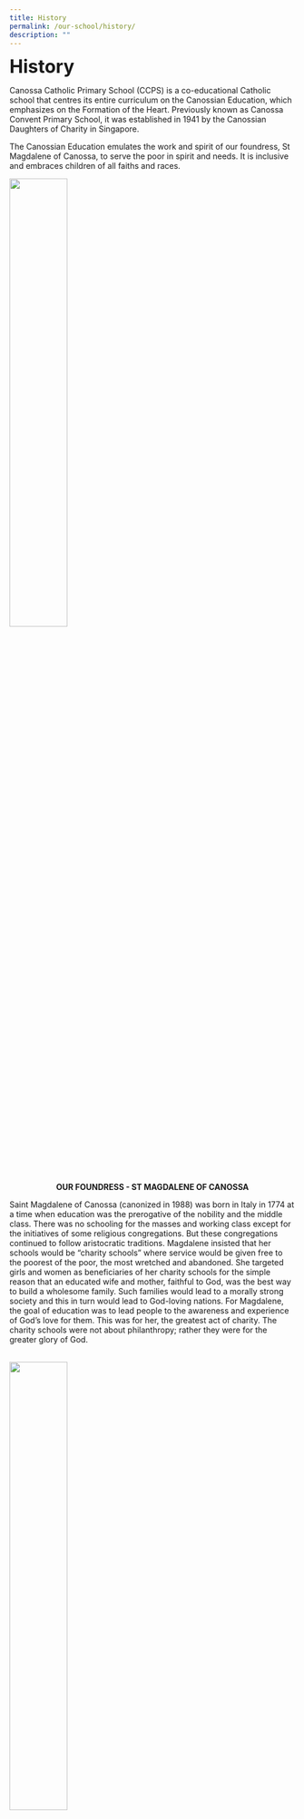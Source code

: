```yaml
---
title: History
permalink: /our-school/history/
description: ""
---
```

<b><font size=6>History</font></b>

  
Canossa Catholic Primary School (CCPS) is a co-educational Catholic school that centres its entire curriculum on the Canossian Education, which emphasizes on the Formation of the Heart. Previously known as Canossa Convent Primary School, it was established in 1941 by the Canossian Daughters of Charity in Singapore.  
  
The Canossian Education emulates the work and spirit of our foundress, St Magdalene of Canossa, to serve the poor in spirit and needs. It is inclusive and embraces children of all faiths and races.


<img src="/images/History/Picture%20of%20St%20Magdalene.jpg" style="width:45%">


<b><center>OUR FOUNDRESS - ST MAGDALENE OF CANOSSA</center></b>


Saint Magdalene of Canossa (canonized in 1988) was born
in Italy in 1774 at a time when education was the
prerogative of the nobility and the middle class. There
was no schooling for the masses and working class except
for the initiatives of some religious congregations. But
these congregations continued to follow aristocratic
traditions. Magdalene insisted that her schools would be
“charity schools” where service would be given free to
the poorest of the poor, the most wretched and
abandoned. She targeted girls and women as
beneficiaries of her charity schools for the simple reason
that an educated wife and mother, faithful to God, was
the best way to build a wholesome family. Such families
would lead to a morally strong society and this in turn
would lead to God-loving nations. For Magdalene, the goal
of education was to lead people to the awareness and
experience of God’s love for them. This was for her, the
greatest act of charity. The charity schools were not
about philanthropy; rather they were for the greater
glory of God.
<br><br>

<img src="/images/History/Picture%20of%20St%20Bakhita.jpg" style="width:45%">
		 
<b><center>UNIVERSAL SISTER- ST JOSEPHINE BAKHITA</center></b>

Saint Josephine Bakhita (canonized in 2000) was born in
Sudan in 1869. Bakhita, which in Arabic means “Lucky One”
is the name given to her by her kidnappers. Sold and
resold, she experienced the humiliation and suffering of
slavery. According to the fashion of the time and place,
she was tattooed with 114 elaborate designs incised with a
razor, then kept open by being rubbed with salt.
She was brought to Italy, ending this period of slavery,
and joined the Canossian sisters. Throughout her life, St.
Bakhita exhibited cheerfulness. She was known for her
gentle voice and smile. When speaking of her enslavement,
she often professed she would thank her kidnappers. For
had she not been kidnapped, she might never have come
to know Jesus Christ and enter His church.
She thanked God for the good that had come from her
suffering. “If I were to meet those who kidnapped me, and
even those who tortured me,” she wrote, “I would kneel
and kiss their hands. For if these things had not happened,
I would not have been a Christian and a religious today.”
Rather it was for the greater glory of God.
<br><br>


<center>
<img src="/images/History/Canossian%20Daughters%20of%20Charity.jpg" style="width:45%">
<b><a href="http://www.canossians-sg.org/">Canossian Daughters of Charity</a>
</b>
</center>
	
In its emphasis on the Formation of the Heart, children are encouraged and affirmed in their personal growth as a child of God. The school strives to cultivate a personal relationship with God in everyone and a community spirit of love and acceptance. Mother Foundress, St Magdalene of Canossa, spread her love of Jesus through works of great service and belief in <b>“the conduct of one’s whole life depends on education”</b>.

Anchoring on that, Canossian educators recognise the need to develop the child’s attitudes, behaviours and respect, for the dignity of others. The school’s culture of love and care enables each Canossian daughter and son to become the best versions of themselves for God and others.

<b><font size=6>SCHOOL INFOGRAPH AND MILESTONE</font></b>

<table style="border-collapse:collapse;border-spacing:0" class="tg"><thead>
<tr>
<th style="background-color:#BDD6EE;border-color:white;border-style:solid;border-width:3px;color:#252525;font-family:;font-size:14px;font-weight:bold;overflow:hidden;padding:10px 5px;text-align:center;vertical-align:top;word-break:normal">
<span style="font-weight:bold;color:#252525">Year</span></th>

<th style="background-color:#BDD6EE;border-color:white;border-style:solid;border-width:3px;color:#252525;font-family:;font-size:14px;font-weight:bold;overflow:hidden;padding:10px 5px;text-align:center;vertical-align:top;word-break:normal">
<span style="font-weight:bold;color:#252525">Key Event</span></th>
</tr>
</thead>

<tbody>
<tr>
<td style="background-color:#FAFAFA;border-color:white;border-style:solid;border-width:3px;color:#454545;font-family:, sans-serif;font-size:14px;overflow:hidden;padding:10px 15px;text-align:center;vertical-align:top;word-break:normal">
<span style="color:#454545;background-color:#FAFAFA">1941</span>
</td>
<td style="background-color:#FAFAFA;border-color:white;border-style:solid;border-width:3px;color:#454545;font-family:, sans-serif;font-size:14px;overflow:hidden;padding:10px 15px;text-align:left;vertical-align:top;word-break:normal">
<span style="color:#454545;background-color:#FAFAFA">Canossa Convent Primary School was set up as a private Chinese school.</span>
<br><br>
<img src="/images/History/Milestone%201.png" style="width:65%">
<br>
The school building was officially launched on 15 August 1941. The school was supposed to start operations in January 1942 but unfortunately, war broke out.
<br>
<br>
</td>
</tr>
<tr>
<td style="background-color:#FAFAFA;border-color:white;border-style:solid;border-width:3px;color:#454545;font-family:, sans-serif;font-size:14px;overflow:hidden;padding:10px 15px;text-align:center;vertical-align:top;word-break:normal">
<span style="color:#454545;background-color:#FAFAFA">1942</span>
</td>
<td style="background-color:#FAFAFA;border-color:white;border-style:solid;border-width:3px;color:#454545;font-family:, sans-serif;font-size:14px;overflow:hidden;padding:10px 15px;text-align:left;vertical-align:top;word-break:normal">
<span style="color:#454545;background-color:#FAFAFA">On 15 May 1942, the school started operation with 117 boys and girls.</span>
<span style="color:#454545;background-color:#FAFAFA"></span>
<br>
<br>
<img src="/images/History/Milestone%202.jpg" style="width:65%">
<br>
Japanese was used as the medium of instruction. Part of the building was occupied by the Japanese during the war.
<br>
<br>
</td>
</tr>
<tr>
<td style="background-color:#FAFAFA;border-color:white;border-style:solid;border-width:3px;color:#454545;font-family:, sans-serif;font-size:14px;overflow:hidden;padding:20px 15px;text-align:center;vertical-align:middle;word-break:normal">
<span style="color:#454545;background-color:#FAFAFA">1946</span>
</td>
<td style="background-color:#FAFAFA;border-color:white;border-style:solid;border-width:3px;color:#454545;font-family:, sans-serif;font-size:14px;overflow:hidden;padding:20px 15px;text-align:left;vertical-align:top;word-break:normal">
<span style="color:#454545;background-color:#FAFAFA">The war ended. The intended private Chinese school was established for those who had reached school age.</span>
</td>
</tr>
<tr>
<td style="background-color:#FAFAFA;border-color:white;border-style:solid;border-width:3px;color:#454545;font-family:, sans-serif;font-size:14px;overflow:hidden;padding:10px 15px;text-align:center;vertical-align:top;word-break:normal">
<span style="color:#454545;background-color:#FAFAFA">1951</span>
</td>
<td style="background-color:#FAFAFA;border-color:white;border-style:solid;border-width:3px;color:#454545;font-family:, sans-serif;font-size:14px;overflow:hidden;padding:10px 15px;text-align:left;vertical-align:top;word-break:normal">
<span style="color:#454545;background-color:#FAFAFA">The school was converted into a single session Government-Aided English School. A kindergarten was also established at the site.</span>
<br>
<br>
<img src="/images/History/Milestone%203.jpg" style="width:65%">
<br>
<span style="color:#454545;background-color:#FAFAFA">
Classes were conducted by the Canossian Sisters.</span>
<br>
<br>
</td>
</tr>
<tr>
<td style="background-color:#FAFAFA;border-color:white;border-style:solid;border-width:3px;color:#454545;font-family:, sans-serif;font-size:14px;overflow:hidden;padding:10px 15px;text-align:center;vertical-align:top;word-break:normal">
<span style="color:#454545;background-color:#FAFAFA">1962</span>
</td>
<td style="background-color:#FAFAFA;border-color:white;border-style:solid;border-width:3px;color:#454545;font-family:, sans-serif;font-size:14px;overflow:hidden;padding:10px 15px;text-align:left;vertical-align:top;word-break:normal">
<span style="color:#454545;background-color:#FAFAFA">The school became a double-session Government-Aided English School and eventually, an all girls’ school.
<br>
<br>
<img src="/images/History/Milestone%204.jpg" style="width:65%">
<br>
<br>

</td>
</tr>

<tr>
<td style="background-color:#FAFAFA;border-color:white;border-style:solid;border-width:3px;color:#454545;font-family:, sans-serif;font-size:14px;overflow:hidden;padding:20px 15px;text-align:center;vertical-align:top;word-break:normal">
<span style="color:#454545;background-color:#FAFAFA">1981</span>
</td>
<td style="background-color:#FAFAFA;border-color:white;border-style:solid;border-width:3px;color:#454545;font-family:, sans-serif;font-size:14px;overflow:hidden;padding:20px 15px;text-align:left;vertical-align:top;word-break:normal">
<span style="color:#454545;background-color:#FAFAFA">School Management Committee was formed.
<br>
</td>
</tr>
<tr>
<td style="background-color:#FAFAFA;border-color:white;border-style:solid;border-width:3px;color:#454545;font-family:, sans-serif;font-size:14px;overflow:hidden;padding:20px 15px;text-align:center;vertical-align:middle;word-break:normal">
<span style="color:#454545;background-color:#FAFAFA">1996</span>
</td>
<td style="background-color:#FAFAFA;border-color:white;border-style:solid;border-width:3px;color:#454545;font-family:, sans-serif;font-size:14px;overflow:hidden;padding:20px 15px;text-align:left;vertical-align:top;word-break:normal">
<span style="color:#454545;background-color:#FAFAFA">CCPS underwent the 1st Rebuilding of School. Meanwhile, CCPS operated from a nearby holding school along Aljunied Road.
</td>
</tr>
<tr>
<td style="background-color:#FAFAFA;border-color:white;border-style:solid;border-width:3px;color:#454545;font-family:, sans-serif;font-size:14px;overflow:hidden;padding:20px 15px;text-align:center;vertical-align:top;word-break:normal">
<span style="color:#454545;background-color:#FAFAFA">1999</span>
</td>
<td style="background-color:#FAFAFA;border-color:white;border-style:solid;border-width:3px;color:#454545;font-family:, sans-serif;font-size:14px;overflow:hidden;padding:20px 15px;text-align:left;vertical-align:top;word-break:normal">
<span style="color:#454545;background-color:#FAFAFA">CCPS relocated back to Sallim Road in a newly conceptualised Canossian Eduplex.
<br>
</td>
</tr>
<tr>
<td style="background-color:#FAFAFA;border-color:white;border-style:solid;border-width:3px;color:#454545;font-family:, sans-serif;font-size:14px;overflow:hidden;padding:20px 15px;text-align:left;vertical-align:middle;word-break:normal">
<span style="color:#454545;background-color:#FAFAFA">2001</span>
</td>
<td style="background-color:#FAFAFA;border-color:white;border-style:solid;border-width:3px;color:#454545;font-family:, sans-serif;font-size:14px;overflow:hidden;padding:20px 15px;text-align:left;vertical-align:middle;word-break:normal">
<span style="color:#454545;background-color:#FAFAFA">The official opening of the Canossian Eduplex by Roman Catholic Archbishop Gregory Yong.
<br>
</td>
</tr>
<tr>
<td style="background-color:#FAFAFA;border-color:white;border-style:solid;border-width:3px;color:#454545;font-family:, sans-serif;font-size:14px;overflow:hidden;padding:10px 15px;text-align:middle;vertical-align:top;word-break:normal">
<span style="color:#454545;background-color:#FAFAFA">2009</span>
</td>
<td style="background-color:#FAFAFA;border-color:white;border-style:solid;border-width:3px;color:#454545;font-family:, sans-serif;font-size:14px;overflow:hidden;padding:10px 15px;text-align:left;vertical-align:top;word-break:normal">
<span style="color:#454545;background-color:#FAFAFA">CCPS was designated by MOE as a satellite school in recognition of the close inclusion partnership it had with Canossian School, a special education school for children with hearing loss, within the same campus.
<br>
<br>
<img src="/images/History/Milestone%205.jpg" style="width:65%">
<br>
</td>
</tr>
<tr>
<td style="background-color:#FAFAFA;border-color:white;border-style:solid;border-width:3px;color:#454545;font-family:, sans-serif;font-size:14px;overflow:hidden;padding:20px 15px;text-align:left;vertical-align:top;word-break:normal">
<span style="color:#454545;background-color:#FAFAFA">2011</span>
</td>
<td style="background-color:#FAFAFA;border-color:white;border-style:solid;border-width:3px;color:#454545;font-family:, sans-serif;font-size:14px;overflow:hidden;padding:20px 15px;text-align:left;vertical-align:top;word-break:normal">
<span style="color:#454545;background-color:#FAFAFA">CCPS celebrated its 70th anniversary.
<br>
</td>
</tr>
<tr>
<td style="background-color:#FAFAFA;border-color:white;border-style:solid;border-width:3px;color:#454545;font-family:, sans-serif;font-size:14px;overflow:hidden;padding:20px 15px;text-align:left;vertical-align:middle;word-break:normal">
<span style="color:#454545;background-color:#FAFAFA">2012</span>
</td>
<td style="background-color:#FAFAFA;border-color:white;border-style:solid;border-width:3px;color:#454545;font-family:, sans-serif;font-size:14px;overflow:hidden;padding:20px 15px;text-align:left;vertical-align:top;word-break:normal">
<span style="color:#454545;background-color:#FAFAFA">CCPS started MOE PRIME (Programme for Improving Existing Schools) to become single-session. The school was relocated to a holding site.
</td>
</tr>
<tr>
<td style="background-color:#FAFAFA;border-color:white;border-style:solid;border-width:3px;color:#454545;font-family:, sans-serif;font-size:14px;overflow:hidden;padding:20px 15px;text-align:left;vertical-align:middle;word-break:normal">
<span style="color:#454545;background-color:#FAFAFA">2014 </span>
</td>
<td style="background-color:#FAFAFA;border-color:white;border-style:solid;border-width:3px;color:#454545;font-family:, sans-serif;font-size:14px;overflow:hidden;padding:20px 15px;text-align:left;vertical-align:top;word-break:normal">
<span style="color:#454545;background-color:#FAFAFA">The school shifted back to its rebuilt campus on Sallim Road in December.
<br>
</td>
</tr>
<tr>
<td style="background-color:#FAFAFA;border-color:white;border-style:solid;border-width:3px;color:#454545;font-family:, sans-serif;font-size:14px;overflow:hidden;padding:10px 15px;text-align:left;vertical-align:top;word-break:normal">
<span style="color:#454545;background-color:#FAFAFA">2016</span>
</td>
<td style="background-color:#FAFAFA;border-color:white;border-style:solid;border-width:3px;color:#454545;font-family:, sans-serif;font-size:14px;overflow:hidden;padding:10px 15px;text-align:left;vertical-align:top;word-break:normal">
<span style="color:#454545;background-color:#FAFAFA">CCPS celebrated its 75th Anniversary and the official re-opening of the new campus after 2 years of rebuilding under the MOE PRIME programme, on 23 August 2016.</span><br>
<br>
Ms Low Yen Ling, then Parliamentary Secretary, Ministry of Education and Ministry of Trade and Industry, and Mayor of the South-West District, and the school’s alumna, attended as the Guest of Honour.
</span>
<br>
<br>
<img src="/images/History/Milestone%206.jpg" style="width:65%">
<br>
Sister Theresa Seow, then Provincial Leader of the Canossian Daughters of Charity (Singapore &amp; Myanmar), gave a welcome address during the celebration.
<br>
<br>
</td>
</tr>
<tr>
<td style="background-color:#FAFAFA;border-color:white;border-style:solid;border-width:3px;color:#454545;font-family:, sans-serif;font-size:14px;overflow:hidden;padding:10px 15px;text-align:left;vertical-align:top;word-break:normal">
<span style="color:#454545;background-color:#FAFAFA">2018</span>
</td>
<td style="background-color:#FAFAFA;border-color:white;border-style:solid;border-width:3px;color:#454545;font-family:, sans-serif;font-size:14px;overflow:hidden;padding:10px 15px;text-align:left;vertical-align:top;word-break:normal">
<span style="color:#454545;background-color:#FAFAFA">
Sister Theresa, then Provincial Leader of the Canossian Daughters of Charity (Singapore &amp; Myanmar), together with Mrs Eugenie Tan, Principal of CCPS, announced the decision for the school to go co-educational in 2019.
<br>
<br>
<img src="/images/History/Milestone%207.jpg" style="width:75%">
<br>
</td>
</tr>
<tr>
<td style="background-color:#FAFAFA;border-color:white;border-style:solid;border-width:3px;color:#454545;font-family:, sans-serif;font-size:14px;overflow:hidden;padding:20px 15px;text-align:middle;vertical-align:middle;word-break:normal">
<span style="color:#454545;background-color:#FAFAFA">2019</span>
</td>
<td style="background-color:#FAFAFA;border-color:white;border-style:solid;border-width:3px;color:#454545;font-family:, sans-serif;font-size:14px;overflow:hidden;padding:20px 15px;text-align:left;vertical-align:top;word-break:normal">
<span style="color:#454545;background-color:#FAFAFA">Canossa Convent Primary School was renamed Canossa Catholic Primary School as it prepares to take in boys at the Primary 1 level as a co-educational school.
</td>
</tr>
<tr>
<td style="background-color:#FAFAFA;border-color:white;border-style:solid;border-width:3px;color:#454545;font-family:, sans-serif;font-size:14px;overflow:hidden;padding:20px 15px;text-align:left;vertical-align:top;word-break:normal">
<span style="color:#454545;background-color:#FAFAFA">2021</span>
</td>
<td style="background-color:#FAFAFA;border-color:white;border-style:solid;border-width:3px;color:#454545;font-family:, sans-serif;font-size:14px;overflow:hidden;padding:20px 15px;text-align:left;vertical-align:top;word-break:normal">
<span style="color:#454545;background-color:#FAFAFA">CCPS celebrates its <a href="/our-school/history/celebrating-canossas-80th-birthday/celebration-15-august-2021/">80th anniversary.</a> 
</td>
</tr>
</tbody>
</table>